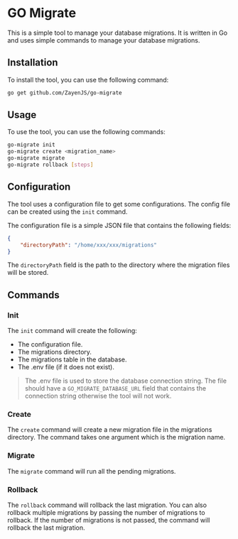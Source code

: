 # GO Migrate

This is a simple tool to manage your database migrations. It is written in Go and uses simple commands to manage your database migrations.

## Installation

To install the tool, you can use the following command:

```bash
go get github.com/ZayenJS/go-migrate
```

## Usage

To use the tool, you can use the following commands:

```bash
go-migrate init
go-migrate create <migration_name>
go-migrate migrate
go-migrate rollback [steps]
```

## Configuration

The tool uses a configuration file to get some configurations. The config file can be created using the `init` command.

The configuration file is a simple JSON file that contains the following fields:

```json
{
    "directoryPath": "/home/xxx/xxx/migrations"
}
```

The `directoryPath` field is the path to the directory where the migration files will be stored.

## Commands

### Init

The `init` command will create the following:

-   The configuration file.
-   The migrations directory.
-   The migrations table in the database.
-   The .env file (if it does not exist).

> The .env file is used to store the database connection string. The file should have a `GO_MIGRATE_DATABASE_URL` field that contains the connection string otherwise the tool will not work.

### Create

The `create` command will create a new migration file in the migrations directory. The command takes one argument which is the migration name.

### Migrate

The `migrate` command will run all the pending migrations.

### Rollback

The `rollback` command will rollback the last migration. You can also rollback multiple migrations by passing the number of migrations to rollback.
If the number of migrations is not passed, the command will rollback the last migration.
